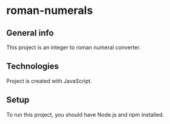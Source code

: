 # roman-numerals
## General info
This project is an integer to roman numeral converter.

## Technologies
Project is created with JavaScript.

## Setup
To run this project, you should have Node.js and npm installed.
